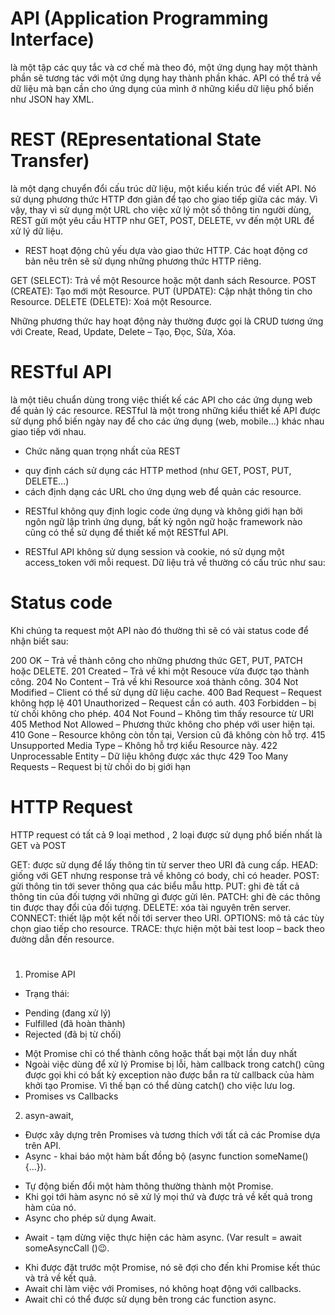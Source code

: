 # API (Application Programming Interface) 
là một tập các quy tắc và cơ chế mà theo đó, 
một ứng dụng hay một thành phần sẽ tương tác với một ứng dụng 
hay thành phần khác. 
API có thể trả về dữ liệu mà bạn cần cho ứng dụng của mình 
ở những kiểu dữ liệu phổ biến như JSON hay XML.

# REST (REpresentational State Transfer) 
là một dạng chuyển đổi cấu trúc dữ liệu, 
một kiểu kiến trúc để viết API. 
Nó sử dụng phương thức HTTP đơn giản để tạo cho giao tiếp giữa các máy. 
Vì vậy, thay vì sử dụng một URL cho việc xử lý một số thông tin người dùng, 
REST gửi một yêu cầu HTTP như GET, POST, DELETE, vv đến một URL để xử lý dữ liệu.

- REST hoạt động chủ yếu dựa vào giao thức HTTP. 
Các hoạt động cơ bản nêu trên sẽ sử dụng những phương thức HTTP riêng.

GET (SELECT): Trả về một Resource hoặc một danh sách Resource.
POST (CREATE): Tạo mới một Resource.
PUT (UPDATE): Cập nhật thông tin cho Resource.
DELETE (DELETE): Xoá một Resource.

Những phương thức hay hoạt động này thường được gọi là CRUD 
tương ứng với Create, Read, Update, Delete – Tạo, Đọc, Sửa, Xóa.

# RESTful API 
là một tiêu chuẩn dùng trong việc thiết kế các API cho các ứng dụng web 
để quản lý các resource. 
RESTful là một trong những kiểu thiết kế API được sử dụng phổ biến 
ngày nay để cho các ứng dụng (web, mobile…) khác nhau giao tiếp với nhau.
- Chức năng quan trọng nhất của REST 
+ quy định cách sử dụng các HTTP method (như GET, POST, PUT, DELETE…) 
+ cách định dạng các URL cho ứng dụng web để quản các resource. 
- RESTful không quy định logic code ứng dụng 
và không giới hạn bởi ngôn ngữ lập trình ứng dụng, 
bất kỳ ngôn ngữ hoặc framework nào cũng có thể sử dụng 
để thiết kế một RESTful API.

- RESTful API không sử dụng session và cookie, 
nó sử dụng một access_token với mỗi request. 
Dữ liệu trả về thường có cấu trúc như sau:

# Status code
Khi chúng ta request một API nào đó thường thì sẽ có vài status code để nhận biết sau:

200 OK – Trả về thành công cho những phương thức GET, PUT, PATCH hoặc DELETE.
201 Created – Trả về khi một Resouce vừa được tạo thành công.
204 No Content – Trả về khi Resource xoá thành công.
304 Not Modified – Client có thể sử dụng dữ liệu cache.
400 Bad Request – Request không hợp lệ
401 Unauthorized – Request cần có auth.
403 Forbidden – bị từ chối không cho phép.
404 Not Found – Không tìm thấy resource từ URI
405 Method Not Allowed – Phương thức không cho phép với user hiện tại.
410 Gone – Resource không còn tồn tại, Version cũ đã không còn hỗ trợ.
415 Unsupported Media Type – Không hỗ trợ kiểu Resource này.
422 Unprocessable Entity – Dữ liệu không được xác thực
429 Too Many Requests – Request bị từ chối do bị giới hạn

# HTTP Request
HTTP request có tất cả 9 loại method , 2 loại được sử dụng phổ biến nhất là GET và POST

GET: được sử dụng để lấy thông tin từ server theo URI đã cung cấp.
HEAD: giống với GET nhưng response trả về không có body, chỉ có header.
POST: gửi thông tin tới sever thông qua các biểu mẫu http.
PUT: ghi đè tất cả thông tin của đối tượng với những gì được gửi lên.
PATCH: ghi đè các thông tin được thay đổi của đối tượng.
DELETE: xóa tài nguyên trên server.
CONNECT: thiết lập một kết nối tới server theo URI.
OPTIONS: mô tả các tùy chọn giao tiếp cho resource.
TRACE: thực hiện một bài test loop – back theo đường dẫn đến resource.

# 
1. Promise API
- Trạng thái: 
+ Pending (đang xử lý)
+ Fulfilled (đã hoàn thành)
+ Rejected (đã bị từ chối)
- Một Promise chỉ có thể thành công hoặc thất bại một lần duy nhất
- Ngoài việc dùng để xử lý Promise bị lỗi, hàm callback trong catch() cũng được gọi khi có bất kỳ exception nào được bắn ra từ callback của hàm khởi tạo Promise. Vì thế bạn có thể dùng catch() cho việc lưu log.
- Promises vs Callbacks
2. asyn-await,
- Được xây dựng trên Promises và tương thích với tất cả các Promise dựa trên API.
- Async - khai báo một hàm bất đồng bộ (async function someName(){...}).
+ Tự động biến đổi một hàm thông thường thành một Promise.
+ Khi gọi tới hàm async nó sẽ xử lý mọi thứ và được trả về kết quả trong hàm của nó.
+ Async cho phép sử dụng Await.
- Await - tạm dừng việc thực hiện các hàm async. (Var result = await someAsyncCall ()😉.
+ Khi được đặt trước một Promise, nó sẽ đợi cho đến khi Promise kết thúc và trả về kết quả.
+ Await chỉ làm việc với Promises, nó không hoạt động với callbacks.
+ Await chỉ có thể được sử dụng bên trong các function async.